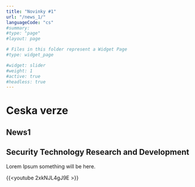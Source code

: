 ```yaml
---
title: "Novinky #1"
url: "/news_1/"
languageCode: "cs"
#summary: 
#type: "page"
#layout: page 

# Files in this folder represent a Widget Page
#type: widget_page

#widget: slider
#weight: 1
#active: true
#headless: true
---
```

# Ceska verze

## News1

## Security Technology Research and Development

Lorem Ipsum something will be here.

{{<youtube 2xkNJL4gJ9E >}}
